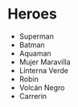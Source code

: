 # Heroes

* Superman
* Batman
* Aquaman
* Mujer Maravilla
* Linterna Verde
* Robin
* Volcán Negro
* Carrerin

